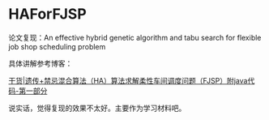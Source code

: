 # HAForFJSP

论文复现：An effective hybrid genetic algorithm and tabu search for flexible job shop scheduling problem

具体讲解参考博客：

[干货|遗传+禁忌混合算法（HA）算法求解柔性车间调度问题（FJSP）附java代码-第一部分](https://blog.csdn.net/zll_hust/article/details/107741658)

说实话，觉得复现的效果不太好。主要作为学习材料吧。
